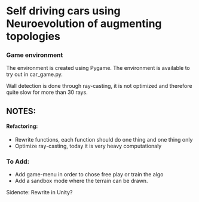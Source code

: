# Self driving cars using Neuroevolution of augmenting topologies

### Game environment
The environment is created using Pygame. The environment is available to try out in car_game.py. 

Wall detection is done through ray-casting, it is not optimized and therefore quite slow for more than 30 rays.



## NOTES:
#### Refactoring:
* Rewrite functions, each function should do one thing and one thing only
* Optimize ray-casting, today it is very heavy computationaly

### To Add:
* Add game-menu in order to chose free play or train the algo
* Add a sandbox mode where the terrain can be drawn.


Sidenote: Rewrite in Unity?
